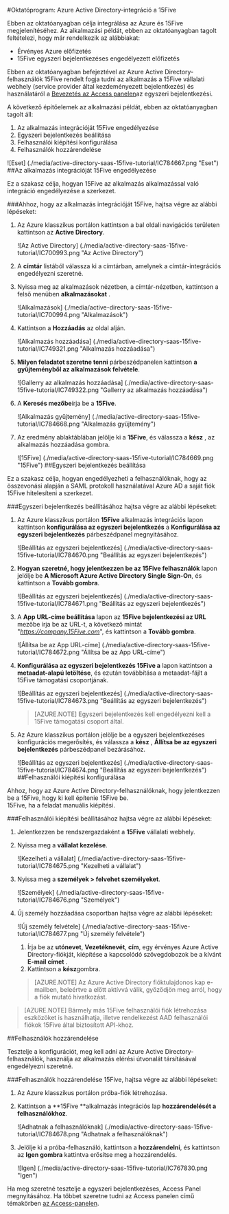 <properties 
    pageTitle="Oktatóprogram: Azure Active Directory-integráció a 15Five |} Microsoft Azure" 
    description="Megtudhatja, hogyan használhatja a 15Five az Azure Active Directory ahhoz, hogy az egyszeri bejelentkezés, automatikus kiépítési és az egyéb!" 
    services="active-directory" 
    authors="jeevansd"  
    documentationCenter="na" 
    manager="femila"/>
<tags 
    ms.service="active-directory" 
    ms.devlang="na" 
    ms.topic="article" 
    ms.tgt_pltfrm="na" 
    ms.workload="identity" 
    ms.date="09/29/2016" 
    ms.author="jeedes" />

#<a name="tutorial-azure-active-directory-integration-with-15five"></a>Oktatóprogram: Azure Active Directory-integráció a 15Five

Ebben az oktatóanyagban célja integrálása az Azure és 15Five megjelenítéséhez. Az alkalmazási példát, ebben az oktatóanyagban tagolt feltételezi, hogy már rendelkezik az alábbiakat:

-   Érvényes Azure előfizetés
-   15Five egyszeri bejelentkezéses engedélyezett előfizetés

Ebben az oktatóanyagban befejeztével az Azure Active Directory-felhasználók 15Five rendelt fogja tudni az alkalmazás a 15Five vállalati webhely (service provider által kezdeményezett bejelentkezés) és használatáról a [Bevezetés az Access panelen](active-directory-saas-access-panel-introduction.md)az egyszeri bejelentkezési.

A következő építőelemek az alkalmazási példát, ebben az oktatóanyagban tagolt áll:

1.  Az alkalmazás integrációját 15Five engedélyezése
2.  Egyszeri bejelentkezés beállítása
3.  Felhasználói kiépítési konfigurálása
4.  Felhasználók hozzárendelése

![Eset] (./media/active-directory-saas-15five-tutorial/IC784667.png "Eset")
##<a name="enabling-the-application-integration-for-15five"></a>Az alkalmazás integrációját 15Five engedélyezése

Ez a szakasz célja, hogyan 15Five az alkalmazás alkalmazással való integráció engedélyezése a szerkezet.

###<a name="to-enable-the-application-integration-for-15five-perform-the-following-steps"></a>Ahhoz, hogy az alkalmazás integrációját 15Five, hajtsa végre az alábbi lépéseket:

1.  Az Azure klasszikus portálon kattintson a bal oldali navigációs területen kattintson az **Active Directory**.

    ![Az Active Directory] (./media/active-directory-saas-15five-tutorial/IC700993.png "Az Active Directory")

2.  A **címtár** listából válassza ki a címtárban, amelynek a címtár-integrációs engedélyezni szeretné.

3.  Nyissa meg az alkalmazások nézetben, a címtár-nézetben, kattintson a felső menüben **alkalmazásokat** .

    ![Alkalmazások] (./media/active-directory-saas-15five-tutorial/IC700994.png "Alkalmazások")

4.  Kattintson a **Hozzáadás** az oldal alján.

    ![Alkalmazás hozzáadása] (./media/active-directory-saas-15five-tutorial/IC749321.png "Alkalmazás hozzáadása")

5.  **Milyen feladatot szeretne tenni** párbeszédpanelen kattintson **a gyűjteményből az alkalmazások felvétele**.

    ![Gallerry az alkalmazás hozzáadása] (./media/active-directory-saas-15five-tutorial/IC749322.png "Gallerry az alkalmazás hozzáadása")

6.  A **Keresés mezőbe**írja be a **15Five**.

    ![Alkalmazás gyűjtemény] (./media/active-directory-saas-15five-tutorial/IC784668.png "Alkalmazás gyűjtemény")

7.  Az eredmény ablaktáblában jelölje ki a **15Five**, és válassza a **kész** , az alkalmazás hozzáadása gombra.

    ![15Five] (./media/active-directory-saas-15five-tutorial/IC784669.png "15Five")
##<a name="configuring-single-sign-on"></a>Egyszeri bejelentkezés beállítása

Ez a szakasz célja, hogyan engedélyezheti a felhasználóknak, hogy az összevonási alapján a SAML protokoll használatával Azure AD a saját fiók 15Five hitelesíteni a szerkezet.

###<a name="to-configure-single-sign-on-perform-the-following-steps"></a>Egyszeri bejelentkezés beállításához hajtsa végre az alábbi lépéseket:

1.  Az Azure klasszikus portálon **15Five** alkalmazás integrációs lapon kattintson **konfigurálása az egyszeri bejelentkezés** a **Konfigurálása az egyszeri bejelentkezés** párbeszédpanel megnyitásához.

    ![Beállítás az egyszeri bejelentkezés] (./media/active-directory-saas-15five-tutorial/IC784670.png "Beállítás az egyszeri bejelentkezés")

2.  **Hogyan szeretné, hogy jelentkezzen be az 15Five felhasználók** lapon jelölje be **A Microsoft Azure Active Directory Single Sign-On**, és kattintson a **Tovább gombra**.

    ![Beállítás az egyszeri bejelentkezés] (./media/active-directory-saas-15five-tutorial/IC784671.png "Beállítás az egyszeri bejelentkezés")

3.  A **App URL-címe beállítása** lapon az **15Five bejelentkezési az URL** mezőbe írja be az URL-t, a következő mintát "*https://company.15Five.com*", és kattintson a **Tovább gombra**.

    ![Állítsa be az App URL-címe] (./media/active-directory-saas-15five-tutorial/IC784672.png "Állítsa be az App URL-címe")

4.  **Konfigurálása az egyszeri bejelentkezés 15Five a** lapon kattintson a **metaadat-alapú letöltése**, és ezután továbbítása a metaadat-fájlt a 15Five támogatási csoportjának.

    ![Beállítás az egyszeri bejelentkezés] (./media/active-directory-saas-15five-tutorial/IC784673.png "Beállítás az egyszeri bejelentkezés")

    >[AZURE.NOTE] Egyszeri bejelentkezés kell engedélyezni kell a 15Five támogatási csoport által.

5.  Az Azure klasszikus portálon jelölje be a egyszeri bejelentkezéses konfigurációs megerősítés, és válassza a **kész** , **Állítsa be az egyszeri bejelentkezés** párbeszédpanel bezárásához.

    ![Beállítás az egyszeri bejelentkezés] (./media/active-directory-saas-15five-tutorial/IC784674.png "Beállítás az egyszeri bejelentkezés")
##<a name="configuring-user-provisioning"></a>Felhasználói kiépítési konfigurálása

Ahhoz, hogy az Azure Active Directory-felhasználóknak, hogy jelentkezzen be a 15Five, hogy ki kell építenie 15Five be.  
15Five, ha a feladat manuális kiépítési.

###<a name="to-configure-user-provisioning-perform-the-following-steps"></a>Felhasználói kiépítési beállításához hajtsa végre az alábbi lépéseket:

1.  Jelentkezzen be rendszergazdaként a **15Five** vállalati webhely.

2.  Nyissa meg a **vállalat kezelése**.

    ![Kezelheti a vállalat] (./media/active-directory-saas-15five-tutorial/IC784675.png "Kezelheti a vállalat")

3.  Nyissa meg a **személyek \> felvehet személyeket**.

    ![Személyek] (./media/active-directory-saas-15five-tutorial/IC784676.png "Személyek")

4.  Új személy hozzáadása csoportban hajtsa végre az alábbi lépéseket:

    ![Új személy felvétele] (./media/active-directory-saas-15five-tutorial/IC784677.png "Új személy felvétele")

    1.  Írja be az **utónevet**, **Vezetéknevét**, **cím**, egy érvényes Azure Active Directory-fiókját, kiépítése a kapcsolódó szövegdobozok be a kívánt **E-mail címet** .
    2.  Kattintson a **kész**gombra.

    >[AZURE.NOTE] Az Azure Active Directory fióktulajdonos kap e-mailben, beleértve a előtt aktívvá válik, győződjön meg arról, hogy a fiók mutató hivatkozást.

>[AZURE.NOTE] Bármely más 15Five felhasználói fiók létrehozása eszközöket is használhatja, illetve rendelkezést AAD felhasználói fiókok 15Five által biztosított API-khoz.

##<a name="assigning-users"></a>Felhasználók hozzárendelése

Tesztelje a konfigurációt, meg kell adni az Azure Active Directory-felhasználók, használja az alkalmazás elérési útvonalát társításával engedélyezni szeretné.

###<a name="to-assign-users-to-15five-perform-the-following-steps"></a>Felhasználók hozzárendelése 15Five, hajtsa végre az alábbi lépéseket:

1.  Az Azure klasszikus portálon próba-fiók létrehozása.

2.  Kattintson a **15Five **alkalmazás integrációs lap **hozzárendelését a felhasználókhoz**.

    ![Adhatnak a felhasználóknak] (./media/active-directory-saas-15five-tutorial/IC784678.png "Adhatnak a felhasználóknak")

3.  Jelölje ki a próba-felhasználó, kattintson a **hozzárendelni**, és kattintson az **Igen gombra** kattintva erősítse meg a hozzárendelés.

    ![Igen] (./media/active-directory-saas-15five-tutorial/IC767830.png "Igen")

Ha meg szeretné tesztelje a egyszeri bejelentkezéses, Access Panel megnyitásához. Ha többet szeretne tudni az Access panelen című témakörben [az Access-panelen](active-directory-saas-access-panel-introduction.md).
